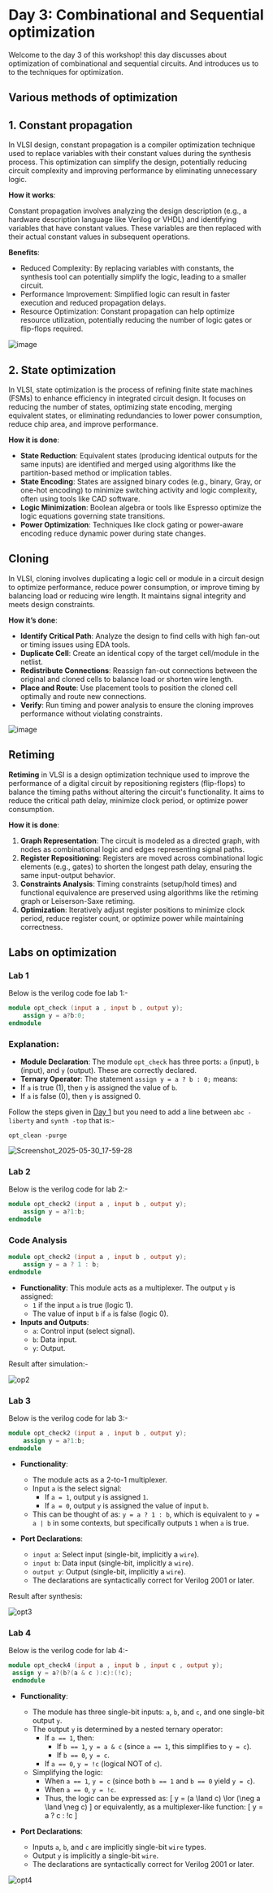 # Day 3: Combinational and Sequential optimization
Welcome to the day 3 of this workshop! this day discusses about optimization of combinational and sequential circuits. And introduces us to to the techniques for optimization.

## Various methods of optimization

## 1. Constant propagation

In VLSI design, constant propagation is a compiler optimization technique used to replace variables with their constant values during the synthesis process. This optimization can simplify the design, potentially reducing circuit complexity and improving performance by eliminating unnecessary logic. 

**How it works**:

Constant propagation involves analyzing the design description (e.g., a hardware description language like Verilog or VHDL) and identifying variables that have constant values. These variables are then replaced with their actual constant values in subsequent operations. 

**Benefits**:

* Reduced Complexity: By replacing variables with constants, the synthesis tool can potentially simplify the logic, leading to a smaller circuit. 
* Performance Improvement: Simplified logic can result in faster execution and reduced propagation delays. 
* Resource Optimization: Constant propagation can help optimize resource utilization, potentially reducing the number of logic gates or flip-flops required.

![image](https://github.com/user-attachments/assets/d7f06056-66c1-44af-99a8-623fdf5879be)

## 2. State optimization
In VLSI, state optimization is the process of refining finite state machines (FSMs) to enhance efficiency in integrated circuit design. It focuses on reducing the number of states, optimizing state encoding, merging equivalent states, or eliminating redundancies to lower power consumption, reduce chip area, and improve performance.

**How it is done**:

- **State Reduction**: Equivalent states (producing identical outputs for the same inputs) are identified and merged using algorithms like the partition-based method or implication tables.
- **State Encoding**: States are assigned binary codes (e.g., binary, Gray, or one-hot encoding) to minimize switching activity and logic complexity, often using tools like CAD software.
- **Logic Minimization**: Boolean algebra or tools like Espresso optimize the logic equations governing state transitions.
- **Power Optimization**: Techniques like clock gating or power-aware encoding reduce dynamic power during state changes.


## Cloning
In VLSI, cloning involves duplicating a logic cell or module in a circuit design to optimize performance, reduce power consumption, or improve timing by balancing load or reducing wire length. It maintains signal integrity and meets design constraints. 

**How it’s done**: 
- **Identify Critical Path**: Analyze the design to find cells with high fan-out or timing issues using EDA tools.
- **Duplicate Cell**: Create an identical copy of the target cell/module in the netlist.
- **Redistribute Connections**: Reassign fan-out connections between the original and cloned cells to balance load or shorten wire length.
- **Place and Route**: Use placement tools to position the cloned cell optimally and route new connections.
- **Verify**: Run timing and power analysis to ensure the cloning improves performance without violating constraints.

![image](https://github.com/user-attachments/assets/6bdd2c12-02a2-4ea5-895c-98e349b93bac)

## Retiming
**Retiming** in VLSI is a design optimization technique used to improve the performance of a digital circuit by repositioning registers (flip-flops) to balance the timing paths without altering the circuit's functionality. It aims to reduce the critical path delay, minimize clock period, or optimize power consumption.

**How it is done**:

1. **Graph Representation**: The circuit is modeled as a directed graph, with nodes as combinational logic and edges representing signal paths.
2. **Register Repositioning**: Registers are moved across combinational logic elements (e.g., gates) to shorten the longest path delay, ensuring the same input-output behavior.
3. **Constraints Analysis**: Timing constraints (setup/hold times) and functional equivalence are preserved using algorithms like the retiming graph or Leiserson-Saxe retiming.
4. **Optimization**: Iteratively adjust register positions to minimize clock period, reduce register count, or optimize power while maintaining correctness.


## Labs on optimization
### Lab 1 

Below is the verilog code foe lab 1:-
```verilog
module opt_check (input a , input b , output y);
	assign y = a?b:0;
endmodule
```
### Explanation:
- **Module Declaration**: The module `opt_check` has three ports: `a` (input), `b` (input), and `y` (output). These are correctly declared.
- **Ternary Operator**: The statement `assign y = a ? b : 0;` means:
- If `a` is true (1), then `y` is assigned the value of `b`.
- If `a` is false (0), then `y` is assigned 0.

Follow the steps given in [Day 1](https://github.com/Ahtesham18112011/RTL_workshop/tree/main/Day_1#6-synthesis-lab-with-yosys) but you need to add a line between  `abc -liberty` and `synth -top`
that is:-
```shell
opt_clean -purge
```

![Screenshot_2025-05-30_17-59-28](https://github.com/user-attachments/assets/4d224d8d-f6f5-4a37-9732-ab570b64e31e)

### Lab 2

Below is the verilog code for lab 2:-
```verilog
module opt_check2 (input a , input b , output y);
	assign y = a?1:b;
endmodule

```

### Code Analysis
```verilog
module opt_check2 (input a , input b , output y);
    assign y = a ? 1 : b;
endmodule
```
- **Functionality**: This module acts as a multiplexer. The output `y` is assigned:
  - `1` if the input `a` is true (logic 1).
  - The value of input `b` if `a` is false (logic 0).
- **Inputs and Outputs**:
  - `a`: Control input (select signal).
  - `b`: Data input.
  - `y`: Output.

Result after simulation:-

![op2](https://github.com/user-attachments/assets/59545745-8a8b-4afd-b4d5-0a3ad1d5b80e)


### Lab 3

Below is the verilog code for lab 3:-
```verilog
module opt_check2 (input a , input b , output y);
	assign y = a?1:b;
endmodule

```

- **Functionality**: 
  - The module acts as a 2-to-1 multiplexer.
  - Input `a` is the select signal:
    - If `a = 1`, output `y` is assigned `1`.
    - If `a = 0`, output `y` is assigned the value of input `b`.
  - This can be thought of as: `y = a ? 1 : b`, which is equivalent to `y = a | b` in some contexts, but specifically outputs `1` when `a` is true.

- **Port Declarations**:
  - `input a`: Select input (single-bit, implicitly a `wire`).
  - `input b`: Data input (single-bit, implicitly a `wire`).
  - `output y`: Output (single-bit, implicitly a `wire`).
  - The declarations are syntactically correct for Verilog 2001 or later.

Result after synthesis:

![opt3](https://github.com/user-attachments/assets/157b16d3-cecd-441a-aacf-bae296910886)


### Lab 4

Below is the verilog code for lab 4:-
```verilog
module opt_check4 (input a , input b , input c , output y);
 assign y = a?(b?(a & c ):c):(!c);
 endmodule
```


- **Functionality**:
  - The module has three single-bit inputs: `a`, `b`, and `c`, and one single-bit output `y`.
  - The output `y` is determined by a nested ternary operator:
    - If `a == 1`, then:
      - If `b == 1`, `y = a & c` (since `a == 1`, this simplifies to `y = c`).
      - If `b == 0`, `y = c`.
    - If `a == 0`, `y = !c` (logical NOT of `c`).
  - Simplifying the logic:
    - When `a == 1`, `y = c` (since both `b == 1` and `b == 0` yield `y = c`).
    - When `a == 0`, `y = !c`.
    - Thus, the logic can be expressed as:
      \[
      y = (a \land c) \lor (\neg a \land \neg c)
      \]
      or equivalently, as a multiplexer-like function:
      \[
      y = a ? c : !c
      \]

- **Port Declarations**:
  - Inputs `a`, `b`, and `c` are implicitly single-bit `wire` types.
  - Output `y` is implicitly a single-bit `wire`.
  - The declarations are syntactically correct for Verilog 2001 or later.

![opt4](https://github.com/user-attachments/assets/08d1e447-78c6-47c4-8c99-239645b38617)














